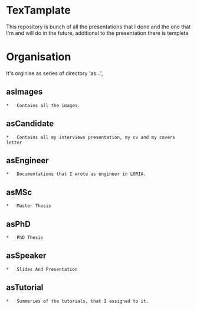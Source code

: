 # TexTamplate
This repository is bunch of all the presentations that I done and the one that I'm and will do in the future, additional to the presentation there is templete

# Organisation
It's orginise as series of directory 'as...', 


## asImages
	*	Contains all the images.

## asCandidate
	*	Contains all my interviews presentation, my cv and my covers letter
## asEngineer  
	*	Documentations that I wrote as engineer in LORIA.	
## asMSc 
	*	Master Thesis
## asPhD 
	*	PhD Thesis
## asSpeaker 
	*	Slides And Presentation
## asTutorial
	*	Summeries of the tutorials, that I assigned to it.
